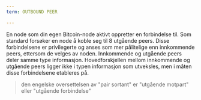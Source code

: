 ```yaml
---
term: OUTBOUND PEER

---
```

En node som din egen Bitcoin-node aktivt oppretter en forbindelse til. Som standard forsøker en node å koble seg til 8 utgående peers. Disse forbindelsene er privilegerte og anses som mer pålitelige enn innkommende peers, ettersom de velges av noden. Innkommende og utgående peers deler samme type informasjon. Hovedforskjellen mellom innkommende og utgående peers ligger ikke i typen informasjon som utveksles, men i måten disse forbindelsene etableres på.

> den engelske oversettelsen av "pair sortant" er "utgående motpart" eller "utgående forbindelse"